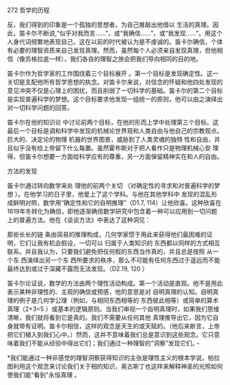 272 哲学的历程

反，我们得到的印象是一个孤独的思想者，为自己推敲出他借以 生活的真理。因此，笛卡尔不断说,“似乎对我而言……”，或“我确信……”，或“我发现……”。用这个人身代词频繁地表现自己，这在以前的时代被认为是不虔诚的。笛卡尔确信，个体有必要的理智资质来自己发现真理。然而，虽然每个人必须亲自发现真理，但他相信（像苏格拉底一样），我们各自的理智之旅会把我们导向相同的目的地。

笛卡尔作为哲学家的工作围绕着三个目标展开 。第一个目标是发现确定性。这一关切是支配他所有哲学思想的执念。对笛卡尔来说，对信念的怀疑和他四处发现的意见冲突不仅是心理上的困扰，而且削弱了一切科学的基础。笛卡尔的第二个目标是实现普遍科学的梦想。这个目标要求他发现一组统一的原则，他可以由之演绎出对一切科学问题的回答。

笛卡尔在他的知识论 中讨论前两个目标，在他的形而上学中处理第三个目标。这最后一个目标是调和科学中发现的机械论世界观和人类自由与他自己的宗教观点。巨大的、决定论的物理 机器的世界图景，威胁到了人类灵魂的独特 性和自由，并且似乎没有给上帝留下什么每置。虽然霍布斯对于把人看作只是物理机械心安 理得，但笛卡尔想要一方面给科学应有的尊重，另一方面保留精神实在和人的自由。

方法的发现

笛卡尔通过转向数学来处 理他的前两个关切 （对确定性的寻求和对普遍科学的梦想 ）。在他学习的日子里，他爱上了这个学科。与他在其他学科中 发现的混乱形成鲜明对照，数学用“确定性和它的自明推理”（D1.7, 114）让他欣喜。这种欣喜在1619年冬转化为确信，即他逐渐确信数学研究中包含着一种可以应用到一切问题上的普遍方法。他在《谈谈方法》中表达了这种洞见：

那些长长的链 条由简易的推理构成，几何学家惯于用此来获得他们最困难的证明，它们让我有机会假设，一切可以 归属于人类知识的 东西都以同样的方式相互联系。并且我认为，只要我们避免把任何假的东西当作真的，并且总是按照 从一个东 西演绎出另一个东 西所要求的秩序，那么不可能有任何东西过于遥远而不能最终达到或过于深藏不露而无法发现。（D2.19, 120 ）

笛卡尔论证说，数学的方法由两个理性活动构成。第一个活动是直观。他不是用此表示某种非理性的、主观的确信或预感，他的意思是对 自明真理的认知。自明真理的例子是几何学公理（例如，与相同东西相等的 东西彼此相等）或简单的算术真理（2+3=5  ）或基本的逻辑原则。当我们审视一个自明真理时，如果我们思维清晰，我们就将看到它是真的。我们不需要从任何其他 真理推导出它，因为它自身就带有证明。笛卡尔相信，这样的观念是天生的或天赋的。（他后来断言，上帝把它们植入到我们心中。）然而，这并不意味着我们总是意识到这些观念。它只意味着我们不能从经验中得出它们；我们通过一种理智的“洞察”发现它们。・

*我们能通过一种非感觉的理智洞察获得知识的主张是理性主义的根本学说。柏拉图利用这个观念来讨论我们关于相的知识，奥古斯丁也这样来解释神圣的光照如何使我们能“看到"永恒真理 。

